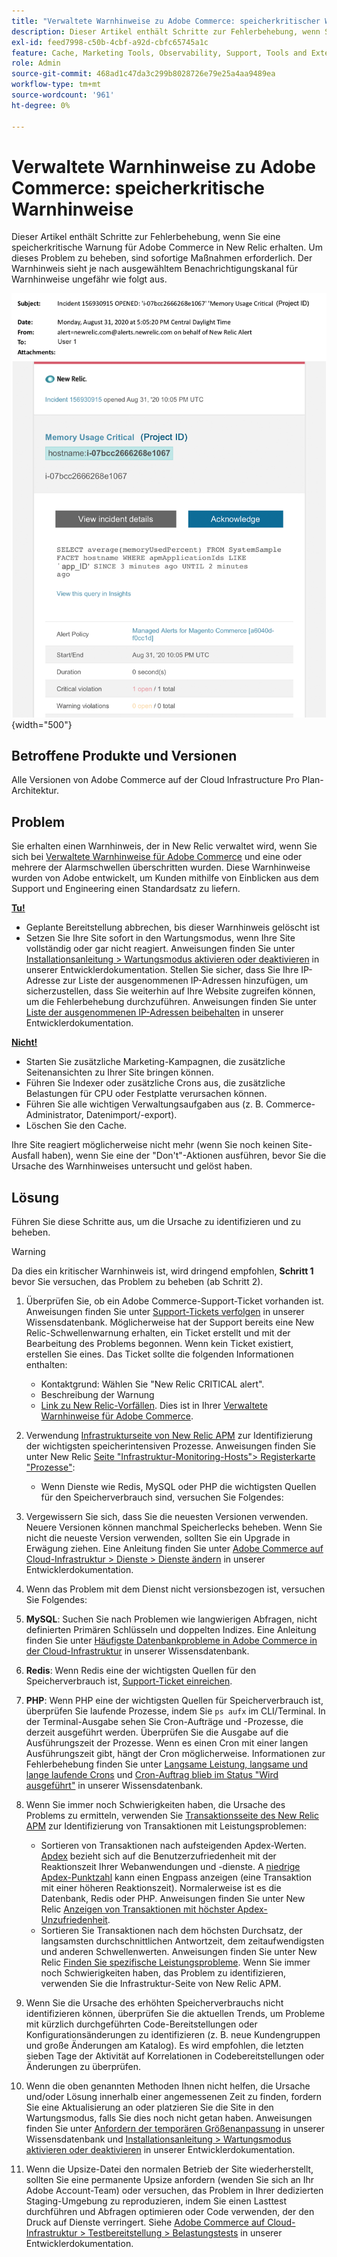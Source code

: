 ```yaml
---
title: "Verwaltete Warnhinweise zu Adobe Commerce: speicherkritischer Warnhinweis"
description: Dieser Artikel enthält Schritte zur Fehlerbehebung, wenn Sie eine speicherkritische Warnung für Adobe Commerce in New Relic erhalten. Um dieses Problem zu beheben, sind sofortige Maßnahmen erforderlich. Der Warnhinweis sieht je nach ausgewähltem Benachrichtigungskanal für Warnhinweise ungefähr wie folgt aus.
exl-id: feed7998-c50b-4cbf-a92d-cbfc65745a1c
feature: Cache, Marketing Tools, Observability, Support, Tools and External Services
role: Admin
source-git-commit: 468ad1c47da3c299b8028726e79e25a4aa9489ea
workflow-type: tm+mt
source-wordcount: '961'
ht-degree: 0%

---
```


# Verwaltete Warnhinweise zu Adobe Commerce: speicherkritische Warnhinweise

Dieser Artikel enthält Schritte zur Fehlerbehebung, wenn Sie eine speicherkritische Warnung für Adobe Commerce in New Relic erhalten. Um dieses Problem zu beheben, sind sofortige Maßnahmen erforderlich. Der Warnhinweis sieht je nach ausgewähltem Benachrichtigungskanal für Warnhinweise ungefähr wie folgt aus.

![Festplattenkritischer Warnhinweis](assets/memory-critical-magento-managed.png){width="500"}

## Betroffene Produkte und Versionen

Alle Versionen von Adobe Commerce auf der Cloud Infrastructure Pro Plan-Architektur.

## Problem

Sie erhalten einen Warnhinweis, der in New Relic verwaltet wird, wenn Sie sich bei [Verwaltete Warnhinweise für Adobe Commerce](/help/support-tools/managed-alerts-for-adobe-commerce/managed-alerts-for-magento-commerce.md) und eine oder mehrere der Alarmschwellen überschritten wurden. Diese Warnhinweise wurden von Adobe entwickelt, um Kunden mithilfe von Einblicken aus dem Support und Engineering einen Standardsatz zu liefern.

<u> **Tu!** </u>

* Geplante Bereitstellung abbrechen, bis dieser Warnhinweis gelöscht ist
* Setzen Sie Ihre Site sofort in den Wartungsmodus, wenn Ihre Site vollständig oder gar nicht reagiert. Anweisungen finden Sie unter [Installationsanleitung > Wartungsmodus aktivieren oder deaktivieren](https://devdocs.magento.com/guides/v2.4/install-gde/install/cli/install-cli-subcommands-maint.html?itm_source=devdocs&amp;itm_medium=search_page&amp;itm_campaign=federated_search&amp;itm_term=mainten) in unserer Entwicklerdokumentation. Stellen Sie sicher, dass Sie Ihre IP-Adresse zur Liste der ausgenommenen IP-Adressen hinzufügen, um sicherzustellen, dass Sie weiterhin auf Ihre Website zugreifen können, um die Fehlerbehebung durchzuführen. Anweisungen finden Sie unter [Liste der ausgenommenen IP-Adressen beibehalten](https://devdocs.magento.com/guides/v2.4/install-gde/install/cli/install-cli-subcommands-maint.html?itm_source=devdocs&amp;itm_medium=search_page&amp;itm_campaign=federated_search&amp;itm_term=mainten#instgde-cli-maint-exempt) in unserer Entwicklerdokumentation.

<u>**Nicht!**</u>

* Starten Sie zusätzliche Marketing-Kampagnen, die zusätzliche Seitenansichten zu Ihrer Site bringen können.
* Führen Sie Indexer oder zusätzliche Crons aus, die zusätzliche Belastungen für CPU oder Festplatte verursachen können.
* Führen Sie alle wichtigen Verwaltungsaufgaben aus (z. B. Commerce-Administrator, Datenimport/-export).
* Löschen Sie den Cache.

Ihre Site reagiert möglicherweise nicht mehr (wenn Sie noch keinen Site-Ausfall haben), wenn Sie eine der &quot;Don&#39;t&quot;-Aktionen ausführen, bevor Sie die Ursache des Warnhinweises untersucht und gelöst haben.

## Lösung

Führen Sie diese Schritte aus, um die Ursache zu identifizieren und zu beheben.

>[!WARNING]
>
>Da dies ein kritischer Warnhinweis ist, wird dringend empfohlen, **Schritt 1** bevor Sie versuchen, das Problem zu beheben (ab Schritt 2).

1. Überprüfen Sie, ob ein Adobe Commerce-Support-Ticket vorhanden ist. Anweisungen finden Sie unter [Support-Tickets verfolgen](/help/help-center-guide/help-center/magento-help-center-user-guide.md#track-tickets) in unserer Wissensdatenbank. Möglicherweise hat der Support bereits eine New Relic-Schwellenwarnung erhalten, ein Ticket erstellt und mit der Bearbeitung des Problems begonnen. Wenn kein Ticket existiert, erstellen Sie eines. Das Ticket sollte die folgenden Informationen enthalten:
   * Kontaktgrund: Wählen Sie &quot;New Relic CRITICAL alert&quot;.
   * Beschreibung der Warnung
   * [Link zu New Relic-Vorfällen](https://docs.newrelic.com/docs/alerts-applied-intelligence/new-relic-alerts/alert-incidents/view-violation-event-details-incidents). Dies ist in Ihrer [Verwaltete Warnhinweise für Adobe Commerce](/help/support-tools/managed-alerts-for-adobe-commerce/managed-alerts-for-magento-commerce.md).

1. Verwendung [Infrastrukturseite von New Relic APM](https://docs.newrelic.com/docs/infrastructure/infrastructure-ui-pages/infra-hosts-ui-page/) zur Identifizierung der wichtigsten speicherintensiven Prozesse. Anweisungen finden Sie unter New Relic [Seite &quot;Infrastruktur-Monitoring-Hosts&quot;> Registerkarte &quot;Prozesse&quot;](https://docs.newrelic.com/docs/infrastructure/infrastructure-ui-pages/infra-hosts-ui-page/#processes):
   * Wenn Dienste wie Redis, MySQL oder PHP die wichtigsten Quellen für den Speicherverbrauch sind, versuchen Sie Folgendes:
1. Vergewissern Sie sich, dass Sie die neuesten Versionen verwenden. Neuere Versionen können manchmal Speicherlecks beheben. Wenn Sie nicht die neueste Version verwenden, sollten Sie ein Upgrade in Erwägung ziehen. Eine Anleitung finden Sie unter [Adobe Commerce auf Cloud-Infrastruktur > Dienste > Dienste ändern](https://experienceleague.adobe.com/docs/commerce-cloud-service/user-guide/configure/service/services-yaml.html) in unserer Entwicklerdokumentation.
1. Wenn das Problem mit dem Dienst nicht versionsbezogen ist, versuchen Sie Folgendes:
1. **MySQL**: Suchen Sie nach Problemen wie langwierigen Abfragen, nicht definierten Primären Schlüsseln und doppelten Indizes. Eine Anleitung finden Sie unter [Häufigste Datenbankprobleme in Adobe Commerce in der Cloud-Infrastruktur](https://experienceleague.adobe.com/docs/commerce-operations/implementation-playbook/best-practices/maintenance/resolve-database-performance-issues.html) in unserer Wissensdatenbank.
1. **Redis**: Wenn Redis eine der wichtigsten Quellen für den Speicherverbrauch ist, [Support-Ticket einreichen](/help/help-center-guide/help-center/magento-help-center-user-guide.md#submit-ticket).
1. **PHP**: Wenn PHP eine der wichtigsten Quellen für Speicherverbrauch ist, überprüfen Sie laufende Prozesse, indem Sie `ps aufx` im CLI/Terminal. In der Terminal-Ausgabe sehen Sie Cron-Aufträge und -Prozesse, die derzeit ausgeführt werden. Überprüfen Sie die Ausgabe auf die Ausführungszeit der Prozesse. Wenn es einen Cron mit einer langen Ausführungszeit gibt, hängt der Cron möglicherweise. Informationen zur Fehlerbehebung finden Sie unter [Langsame Leistung, langsame und lange laufende Crons](/help/troubleshooting/miscellaneous/slow-performance-slow-and-long-running-crons.md) und [Cron-Auftrag blieb im Status &quot;Wird ausgeführt&quot;](https://support.magento.com/hc/en-us/articles/360033099451) in unserer Wissensdatenbank.
1. Wenn Sie immer noch Schwierigkeiten haben, die Ursache des Problems zu ermitteln, verwenden Sie [Transaktionsseite des New Relic APM](https://docs.newrelic.com/docs/apm/applications-menu/monitoring/transactions-page-find-specific-performance-problems) zur Identifizierung von Transaktionen mit Leistungsproblemen:
   * Sortieren von Transaktionen nach aufsteigenden Apdex-Werten. [Apdex](https://docs.newrelic.com/docs/apm/new-relic-apm/apdex/apdex-measure-user-satisfaction) bezieht sich auf die Benutzerzufriedenheit mit der Reaktionszeit Ihrer Webanwendungen und -dienste. A [niedrige Apdex-Punktzahl](/help/support-tools/managed-alerts-for-adobe-commerce/managed-alerts-for-magento-commerce-apdex-warning-alert.md) kann einen Engpass anzeigen (eine Transaktion mit einer höheren Reaktionszeit). Normalerweise ist es die Datenbank, Redis oder PHP. Anweisungen finden Sie unter New Relic [Anzeigen von Transaktionen mit höchster Apdex-Unzufriedenheit](https://docs.newrelic.com/docs/apm/new-relic-apm/apdex/view-your-apdex-score#apdex-dissat).
   * Sortieren Sie Transaktionen nach dem höchsten Durchsatz, der langsamsten durchschnittlichen Antwortzeit, dem zeitaufwendigsten und anderen Schwellenwerten. Anweisungen finden Sie unter New Relic [Finden Sie spezifische Leistungsprobleme](https://docs.newrelic.com/docs/apm/applications-menu/monitoring/transactions-page-find-specific-performance-problems). Wenn Sie immer noch Schwierigkeiten haben, das Problem zu identifizieren, verwenden Sie die Infrastruktur-Seite von New Relic APM.
1. Wenn Sie die Ursache des erhöhten Speicherverbrauchs nicht identifizieren können, überprüfen Sie die aktuellen Trends, um Probleme mit kürzlich durchgeführten Code-Bereitstellungen oder Konfigurationsänderungen zu identifizieren (z. B. neue Kundengruppen und große Änderungen am Katalog). Es wird empfohlen, die letzten sieben Tage der Aktivität auf Korrelationen in Codebereitstellungen oder Änderungen zu überprüfen.
1. Wenn die oben genannten Methoden Ihnen nicht helfen, die Ursache und/oder Lösung innerhalb einer angemessenen Zeit zu finden, fordern Sie eine Aktualisierung an oder platzieren Sie die Site in den Wartungsmodus, falls Sie dies noch nicht getan haben. Anweisungen finden Sie unter [Anfordern der temporären Größenanpassung](/help/how-to/general/how-to-request-temporary-magento-upsize.md) in unserer Wissensdatenbank und [Installationsanleitung > Wartungsmodus aktivieren oder deaktivieren](https://devdocs.magento.com/guides/v2.4/install-gde/install/cli/install-cli-subcommands-maint.html?itm_source=devdocs&amp;itm_medium=search_page&amp;itm_campaign=federated_search&amp;itm_term=mainten) in unserer Entwicklerdokumentation.
1. Wenn die Upsize-Datei den normalen Betrieb der Site wiederherstellt, sollten Sie eine permanente Upsize anfordern (wenden Sie sich an Ihr Adobe Account-Team) oder versuchen, das Problem in Ihrer dedizierten Staging-Umgebung zu reproduzieren, indem Sie einen Lasttest durchführen und Abfragen optimieren oder Code verwenden, der den Druck auf Dienste verringert. Siehe [Adobe Commerce auf Cloud-Infrastruktur > Testbereitstellung > Belastungstests](https://devdocs.magento.com/cloud/live/stage-prod-test.html#loadtest) in unserer Entwicklerdokumentation.
